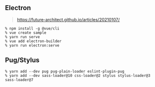 Electron
---
> https://future-architect.github.io/articles/20210107/

```
% npm install -g @vue/cli
% vue create sample
% yarn run serve
% vue add electron-builder
% yarn run electron:serve
```

Pug/Stylus
---

```
% yarn add --dev pug pug-plain-loader eslint-plugin-pug
% yarn add --dev sass-loader@10 css-loader@2 stylus stylus-loader@3
sass-loader@7
```

